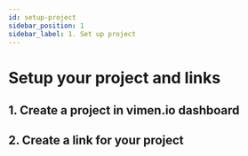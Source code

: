```yaml
---
id: setup-project
sidebar_position: 1
sidebar_label: 1. Set up project
---
```


# Setup your project and links

## 1. Create a project in vimen.io dashboard

## 2. Create a link for your project
